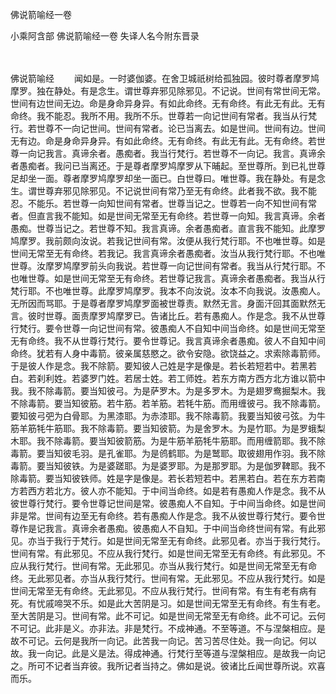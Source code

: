 佛说箭喻经一卷


小乘阿含部
佛说箭喻经一卷
失译人名今附东晋录


　　

佛说箭喻经
　　闻如是。一时婆伽婆。在舍卫城祇树给孤独园。彼时尊者摩罗鸠摩罗。独在静处。有是念生。谓世尊弃邪见除邪见。不记说。世间有常世间无常。世间有边世间无边。命是身命异身异。有如此命终。无有命终。有此无有此。无有命终。我不能忍。我所不用。我所不乐。世尊若一向记世间有常者。我当从行梵行。若世尊不一向记世间。世间有常者。论已当离去。如是世间。世间有边。世间无有边。命是身命异身异。有如此命终。无有命终。有此无有此。无有命终。若世尊一向记我言。真谛余者。愚痴者。我当行梵行。若世尊不一向记。我言。真谛余者愚痴者。我问已当离还。于是尊者摩罗鸠摩罗从下晡起。至世尊所。到已礼世尊足却坐一面。尊者摩罗鸠摩罗却坐一面已。白世尊曰。唯世尊。我在静处。有是念生。谓世尊弃邪见除邪见。不记说世间有常乃至无有命终。此者我不欲。我不能忍。不能乐。若世尊一向知世间有常者。世尊当记之。世尊若一向不知世间有常者。但直言我不能知。如是世间无常至无有命终。若世尊一向知。我言真谛。余者愚痴。世尊当记之。若世尊不知。我言真谛。余者愚痴者。直言我不能知。此摩罗鸠摩罗。我前颇向汝说。若我记世间有常。汝便从我行梵行耶。不也唯世尊。如是世间无常至无有命终。若我记。我言真谛余者愚痴者。汝当从我行梵行耶。不也唯世尊。汝摩罗鸠摩罗前头向我说。若世尊一向记世间有常者。我当从行梵行耶。不也唯世尊。如是世间无常至无有命终。若世尊记我言。真谛余者愚痴者。我当从行梵行耶。不也唯世尊。此摩罗鸠摩罗。我本不向汝说。汝本不向我说。汝愚痴人。无所因而骂耶。于是尊者摩罗鸠摩罗面被世尊责。默然无言。身面汗回其面默然无言。彼时世尊。面责摩罗鸠摩罗已。告诸比丘。若有愚痴人。作是念。我不从世尊行梵行。要令世尊一向记世间有常。彼愚痴人不自知中间当命终。如是世间无常至无有命终。我不从世尊行梵行。要令世尊记。我言真谛余者愚痴。彼人不自知中间命终。犹若有人身中毒箭。彼亲属慈愍之。欲令安隐。欲饶益之。求索除毒箭师。于是彼人作是念。我不除箭。要知彼人己姓是字是像是。若长若短若中。若黑若白。若刹利姓。若婆罗门姓。若居士姓。若工师姓。若东方南方西方北方谁以箭中我。我不除毒箭。要当知彼弓。为是萨罗木。为是多罗木。为是翅罗鸯掘梨木。我不除毒箭。要当知彼筋。若牛筋。若羊筋。若牦牛筋。而用缠彼弓。我不除毒箭。要知彼弓弝为白骨耶。为黑漆耶。为赤漆耶。我不除毒箭。我要当知彼弓弦。为牛筋羊筋牦牛筋耶。我不除毒箭。要当知彼箭。为是舍罗木。为是竹耶。为是罗蛾梨木耶。我不除毒箭。要当知彼箭筋。为是牛筋羊筋牦牛筋耶。而用缠箭耶。我不除毒箭。要当知彼毛羽。是孔雀耶。为是鸧鹤耶。为是鹫耶。取彼翅用作羽。我不除毒箭。要当知彼铁。为是婆蹉耶。为是婆罗耶。为是那罗耶。为是伽罗鞞耶。我不除毒箭。要当知彼铁师。姓是字是像是。若长若短若中。若黑若白。若在东方若南方若西方若北方。彼人亦不能知。于中间当命终。如是若有愚痴人作是念。我不从彼世尊行梵行。要令世尊记世间是常。彼愚痴人不自知。于中间当命终。如是世间非是常。世间有边至无有命终。若有愚痴人作是念。我不从彼世尊行梵行。要令世尊作是记我言。真谛余者愚痴。彼愚痴人不自知。于中间当命终世间有常。有此邪见。亦当于我行于梵行。如是世间无常至无有命终。此邪见者。亦当于我行梵行。世间有常。有此邪见。不应从我行梵行。如是世间无常至无有命终。有此邪见。不应从我行梵行。世间有常。无此邪见。亦当从我行梵行。如是世间无常至无有命终。无此邪见者。亦当从我行梵行。世间有常。无此邪见。不应从我行梵行。如是世间无常至无有命终。无此邪见。不应从我行梵行。世间有常。有生有老有病有死。有忧戚啼哭不乐。如是此大苦阴是习。如是世间无常至无有命终。有生有老。至大苦阴是习。世间有常。此不可记。如是世间无常至无有命终。此不可记。云何不可记。此非是义。亦非法。非是梵行。不成神通。不至等道。不与涅槃相应。是故不可记。云何是我所一向记。此苦我一向记。苦习苦尽住处。我一向记。何以故。我一向记。此是义是法。得成神通。行梵行至等道与涅槃相应。是故我一向记之。所可不记者当弃彼。我所记者当持之。佛如是说。彼诸比丘闻世尊所说。欢喜而乐。

